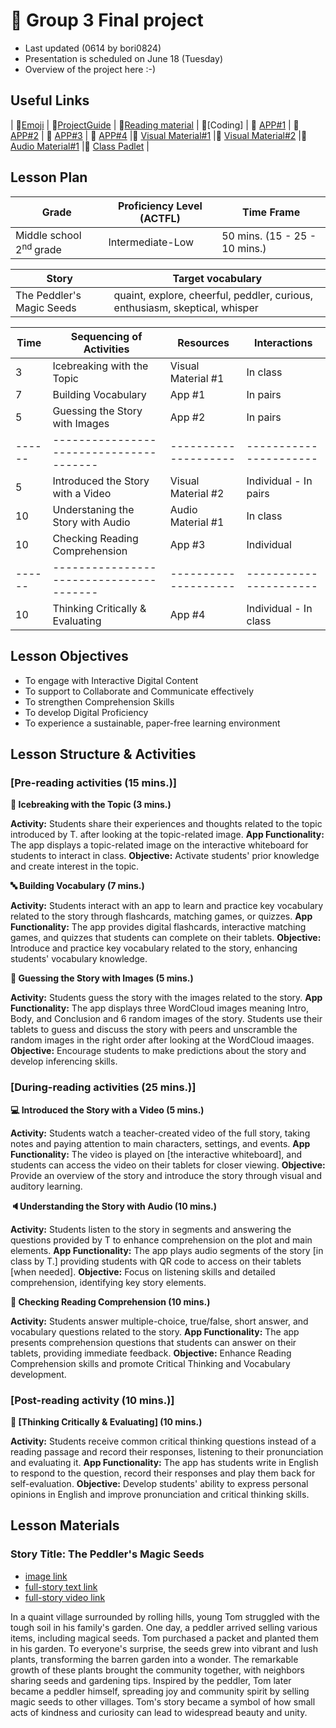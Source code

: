 # 📙 Group 3 Final project 
+ Last updated (0614 by bori0824)
+ Presentation is scheduled on June 18 (Tuesday)
+ Overview of the project here :-)

## Useful Links
| 🔸[Emoji](https://gist.github.com/rxaviers/7360908) | 🔸[ProjectGuide](https://github.com/MK316/Spring2024/blob/main/DLTESOL/project/README.md) | 🔸[Reading material](https://raw.githubusercontent.com/MK316/Spring2024/main/DLTESOL/project/story03.txt) | 🔸[Coding] | 🔸 [APP#1](https://huggingface.co/spaces/joonp30/flashcard) | 🔸 [APP#2](https://huggingface.co/spaces/bori0824/ImageUnscrambling) | 🔸 [APP#3](https://huggingface.co/spaces/hannah416/during_comprehension_test) | 🔸 [APP#4](https://jinggujiwoo7-speechfeedback.hf.space) |🔸 [Visual Material#1](https://huggingface.co/spaces/bori0824/GettingToKnowtheTopic) |🔸 [Visual Material#2](https://ai.invideo.io/watch/O5Q4fOeVnoH) |🔸 [Audio Material#1](https://huggingface.co/spaces/bori0824/StoryListening) |🔸 [Class Padlet](https://padlet.com/bori0824_1/g3-the-peddler-s-magic-seeds-ki70fzt0l3efj311) | 

## Lesson Plan

|             Grade            |     Proficiency Level (ACTFL)     |              Time Frame             |
|------------------------------|-----------------------------------|-------------------------------------|
|   Middle school 2<sup>nd </sup>grade    |         Intermediate-Low          |   50 mins.   (15 - 25 - 10 mins.)   |

|            Story   |  Target vocabulary   |
|-----------------------------|-----------------------------|
| The Peddler's Magic Seeds|quaint, explore, cheerful, peddler, curious, enthusiasm, skeptical, whisper |


|  Time |        Sequencing of Activities       |     Resources      |      Interactions     |
|-------|---------------------------------------|--------------------| ----------------------|
|   3   |       Icebreaking with the Topic      | Visual Material #1 |        In class       |
|   7   |         Building Vocabulary           |        App #1      |        In pairs       |     
|   5   |    Guessing the Story with Images     |        App #2      |        In pairs       |  
|------ |---------------------------------------|--------------------| ----------------------|   
|   5   |   Introduced the Story with a Video   | Visual Material #2 | Individual - In pairs |
|  10   |   Understaning the Story with Audio   |  Audio Material #1 |        In class       |     
|  10   |    Checking Reading Comprehension     |        App #3      |       Individual      | 
|------ |---------------------------------------|--------------------| ----------------------|   
|  10   |    Thinking Critically & Evaluating   |        App #4      | Individual - In class |     


## Lesson Objectives 
+ To engage with Interactive Digital Content
+ To support to Collaborate and Communicate effectively
+ To strengthen Comprehension Skills
+ To develop Digital Proficiency
+ To experience a sustainable, paper-free learning environment
  
## Lesson Structure & Activities
### [Pre-reading activities (15 mins.)]
**👊 Icebreaking with the Topic (3 mins.)**

**Activity:** Students share their experiences and thoughts related to the topic introduced by T. after looking at the topic-related image.
**App Functionality:** The app displays a topic-related image on the interactive whiteboard for students to interact in class.
**Objective:** Activate students' prior knowledge and create interest in the topic.

**🔤 Building Vocabulary (7 mins.)**

**Activity:** Students interact with an app to learn and practice key vocabulary related to the story through flashcards, matching games, or quizzes.
**App Functionality:** The app provides digital flashcards, interactive matching games, and quizzes that students can complete on their tablets.
**Objective:** Introduce and practice key vocabulary related to the story, enhancing students' vocabulary knowledge.

**🎰 Guessing the Story with Images (5 mins.)**

**Activity:** Students guess the story with the images related to the story. 
**App Functionality:** The app displays three WordCloud images meaning Intro, Body, and Conclusion and 6 random images of the story. Students use their tablets to guess and discuss the story with peers and unscramble the random images in the right order after looking at the WordCloud imaages.
**Objective:** Encourage students to make predictions about the story and develop inferencing skills.



### [During-reading activities (25 mins.)]
**💻 Introduced the Story with a Video (5 mins.)** 

**Activity:** Students watch a teacher-created video of the full story, taking notes and paying attention to main characters, settings, and events.
**App Functionality:** The video is played on [the interactive whiteboard], and students can access the video on their tablets for closer viewing.
**Objective:** Provide an overview of the story and introduce the story through visual and auditory learning.

**🔈Understanding the Story with Audio (10 mins.)**

**Activity:** Students listen to the story in segments and answering the questions provided by T to enhance comprehension on the plot and main elements.
**App Functionality:** The app plays audio segments of the story [in class by T.] providing students with QR code to access on their tablets [when needed].
**Objective:** Focus on listening skills and detailed comprehension, identifying key story elements.

**📝 Checking Reading Comprehension (10 mins.)** 

**Activity:** Students answer multiple-choice, true/false, short answer, and vocabulary questions related to the story.
**App Functionality:** The app presents comprehension questions that students can answer on their tablets, providing immediate feedback.
**Objective:** Enhance Reading Comprehension skills and promote Critical Thinking and Vocabulary development.



### [Post-reading activity (10 mins.)]
**👄 [Thinking Critically & Evaluating] (10 mins.)**

**Activity:** Students receive common critical thinking questions instead of a reading passage and record their responses, listening to their pronunciation and evaluating it.
**App Functionality:** The app has students write in English to respond to the question, record their responses and play them back for self-evaluation.
**Objective:** Develop students' ability to express personal opinions in English and improve pronunciation and critical thinking skills.


## Lesson Materials

### Story Title: The Peddler's Magic Seeds 
+ [image link](https://github.com/MK316/Spring2024/blob/main/DLTESOL/project/Story03.png) 
+ [full-story text link](https://raw.githubusercontent.com/MK316/Spring2024/main/DLTESOL/project/story03.txt)
+ [full-story video link]( https://ai.invideo.io/watch/O5Q4fOeVnoH )

**<Synopsis>**
In a quaint village surrounded by rolling hills, young Tom struggled with the tough soil in his family's garden. One day, a peddler arrived selling various items, including magical seeds. Tom purchased a packet and planted them in his garden. To everyone's surprise, the seeds grew into vibrant and lush plants, transforming the barren garden into a wonder. The remarkable growth of these plants brought the community together, with neighbors sharing seeds and gardening tips. Inspired by the peddler, Tom later became a peddler himself, spreading joy and community spirit by selling magic seeds to other villages. Tom's story became a symbol of how small acts of kindness and curiosity can lead to widespread beauty and unity.

